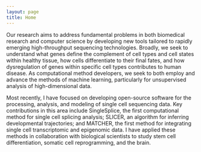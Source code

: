 ```yaml
---
layout: page
title: Home
---
```


Our research aims to address fundamental problems in both biomedical research and computer science by developing new tools tailored to rapidly emerging high-throughput sequencing technologies. Broadly, we seek to understand what genes define the complement of cell types and cell states within healthy tissue, how cells differentiate to their final fates, and how dysregulation of genes within specific cell types contributes to human disease. As computational method developers, we seek to both employ and advance the methods of machine learning, particularly for unsupervised analysis of high-dimensional data.

Most recently, I have focused on developing open-source software for the processing, analysis, and modeling of single cell sequencing data. Key contributions in this area include SingleSplice, the first computational method for single cell splicing analysis; SLICER, an algorithm for inferring developmental trajectories; and MATCHER, the first method for integrating single cell transcriptomic and epigenomic data. I have applied these methods in collaboration with biological scientists to study stem cell differentiation, somatic cell reprogramming, and the brain. 
